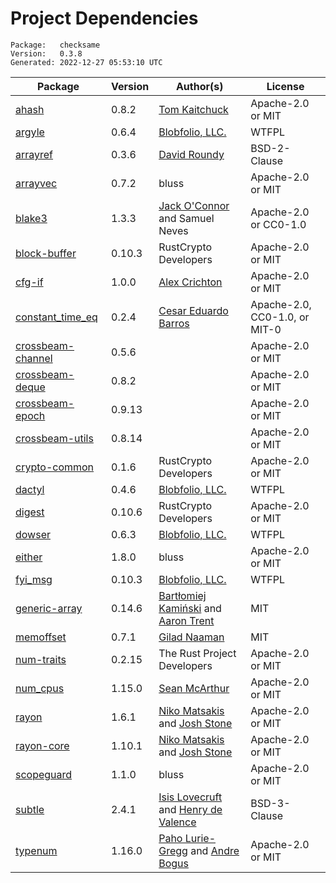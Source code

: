 # Project Dependencies
    Package:   checksame
    Version:   0.3.8
    Generated: 2022-12-27 05:53:10 UTC

| Package | Version | Author(s) | License |
| ---- | ---- | ---- | ---- |
| [ahash](https://github.com/tkaitchuck/ahash) | 0.8.2 | [Tom Kaitchuck](mailto:tom.kaitchuck@gmail.com) | Apache-2.0 or MIT |
| [argyle](https://github.com/Blobfolio/argyle) | 0.6.4 | [Blobfolio, LLC.](mailto:hello@blobfolio.com) | WTFPL |
| [arrayref](https://github.com/droundy/arrayref) | 0.3.6 | [David Roundy](mailto:roundyd@physics.oregonstate.edu) | BSD-2-Clause |
| [arrayvec](https://github.com/bluss/arrayvec) | 0.7.2 | bluss | Apache-2.0 or MIT |
| [blake3](https://github.com/BLAKE3-team/BLAKE3) | 1.3.3 | [Jack O'Connor](mailto:oconnor663@gmail.com) and Samuel Neves | Apache-2.0 or CC0-1.0 |
| [block-buffer](https://github.com/RustCrypto/utils) | 0.10.3 | RustCrypto Developers | Apache-2.0 or MIT |
| [cfg-if](https://github.com/alexcrichton/cfg-if) | 1.0.0 | [Alex Crichton](mailto:alex@alexcrichton.com) | Apache-2.0 or MIT |
| [constant_time_eq](https://github.com/cesarb/constant_time_eq) | 0.2.4 | [Cesar Eduardo Barros](mailto:cesarb@cesarb.eti.br) | Apache-2.0, CC0-1.0, or MIT-0 |
| [crossbeam-channel](https://github.com/crossbeam-rs/crossbeam) | 0.5.6 |  | Apache-2.0 or MIT |
| [crossbeam-deque](https://github.com/crossbeam-rs/crossbeam) | 0.8.2 |  | Apache-2.0 or MIT |
| [crossbeam-epoch](https://github.com/crossbeam-rs/crossbeam) | 0.9.13 |  | Apache-2.0 or MIT |
| [crossbeam-utils](https://github.com/crossbeam-rs/crossbeam) | 0.8.14 |  | Apache-2.0 or MIT |
| [crypto-common](https://github.com/RustCrypto/traits) | 0.1.6 | RustCrypto Developers | Apache-2.0 or MIT |
| [dactyl](https://github.com/Blobfolio/dactyl) | 0.4.6 | [Blobfolio, LLC.](mailto:hello@blobfolio.com) | WTFPL |
| [digest](https://github.com/RustCrypto/traits) | 0.10.6 | RustCrypto Developers | Apache-2.0 or MIT |
| [dowser](https://github.com/Blobfolio/dowser) | 0.6.3 | [Blobfolio, LLC.](mailto:hello@blobfolio.com) | WTFPL |
| [either](https://github.com/bluss/either) | 1.8.0 | bluss | Apache-2.0 or MIT |
| [fyi_msg](https://github.com/Blobfolio/fyi) | 0.10.3 | [Blobfolio, LLC.](mailto:hello@blobfolio.com) | WTFPL |
| [generic-array](https://github.com/fizyk20/generic-array.git) | 0.14.6 | [Bartłomiej Kamiński](mailto:fizyk20@gmail.com) and [Aaron Trent](mailto:novacrazy@gmail.com) | MIT |
| [memoffset](https://github.com/Gilnaa/memoffset) | 0.7.1 | [Gilad Naaman](mailto:gilad.naaman@gmail.com) | MIT |
| [num-traits](https://github.com/rust-num/num-traits) | 0.2.15 | The Rust Project Developers | Apache-2.0 or MIT |
| [num_cpus](https://github.com/seanmonstar/num_cpus) | 1.15.0 | [Sean McArthur](mailto:sean@seanmonstar.com) | Apache-2.0 or MIT |
| [rayon](https://github.com/rayon-rs/rayon) | 1.6.1 | [Niko Matsakis](mailto:niko@alum.mit.edu) and [Josh Stone](mailto:cuviper@gmail.com) | Apache-2.0 or MIT |
| [rayon-core](https://github.com/rayon-rs/rayon) | 1.10.1 | [Niko Matsakis](mailto:niko@alum.mit.edu) and [Josh Stone](mailto:cuviper@gmail.com) | Apache-2.0 or MIT |
| [scopeguard](https://github.com/bluss/scopeguard) | 1.1.0 | bluss | Apache-2.0 or MIT |
| [subtle](https://github.com/dalek-cryptography/subtle) | 2.4.1 | [Isis Lovecruft](mailto:isis@patternsinthevoid.net) and [Henry de Valence](mailto:hdevalence@hdevalence.ca) | BSD-3-Clause |
| [typenum](https://github.com/paholg/typenum) | 1.16.0 | [Paho Lurie-Gregg](mailto:paho@paholg.com) and [Andre Bogus](mailto:bogusandre@gmail.com) | Apache-2.0 or MIT |
